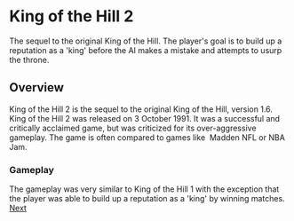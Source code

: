 # King of the Hill 2

The sequel to the original King of the Hill. The player's goal is to build up a reputation as a 'king' before the AI makes a mistake and attempts to usurp the throne.

## Overview

King of the Hill 2 is the sequel to the original King of the Hill, version 1.6. King of the Hill 2 was released on 3 October 1991. It was a successful and critically acclaimed game, but was criticized for its over-aggressive gameplay. The game is often compared to games like  Madden NFL or NBA Jam.   
  

### Gameplay

The gameplay was very similar to King of the Hill 1 with the exception that the player was able to build up a reputation as a 'king' by winning matches.
[Next](388.md)